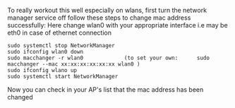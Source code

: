 To really workout this well especially on wlans, first turn the network manager service off follow these   steps to change mac address successfully:
Here change wlan0 with your appropriate interface i.e may be eth0 in case of ethernet connection
```
sudo systemctl stop NetworkManager
sudo ifconfig wlan0 down
sudo macchanger -r wlan0             (to set your own:      sudo macchanger --mac xx:xx:xx:xx:xx:xx wlan0 )
sudo ifconfig wlano up
sudo systemctl start NetworkManager
```

Now you can check in your AP's list that the mac address has been changed

